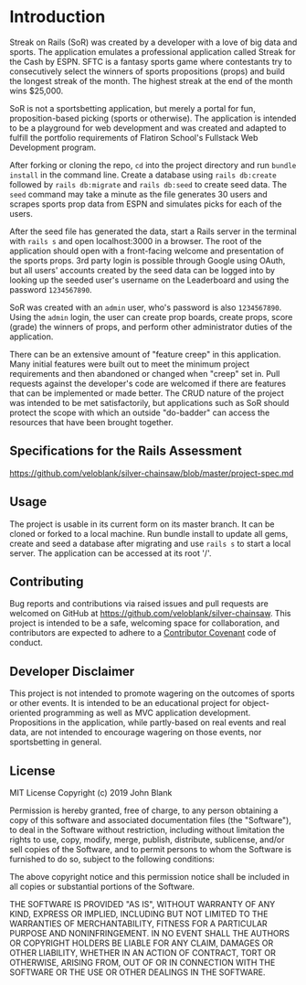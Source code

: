 # Introduction

Streak on Rails (SoR) was created by a developer with a love of big data and sports. The application emulates a professional application called Streak for the Cash by ESPN. SFTC is a fantasy sports game where contestants try to consecutively select the winners of sports propositions (props) and build the longest streak of the month. The highest streak at the end of the month wins $25,000.

SoR is not a sportsbetting application, but merely a portal for fun, proposition-based picking (sports or otherwise). The application is intended to be a playground for web development and was created and adapted to fulfill the portfolio requirements of Flatiron School's Fullstack Web Development program. 

After forking or cloning the repo, ```cd``` into the project directory and run ```bundle install``` in the command line. Create a database using ```rails db:create``` followed by ```rails db:migrate``` and ```rails db:seed``` to create seed data. The ```seed``` command may take a minute as the file generates 30 users and scrapes sports prop data from ESPN and simulates picks for each of the users.

After the seed file has generated the data, start a Rails server in the terminal with ```rails s``` and open localhost:3000 in a browser. The root of the application should open with a front-facing welcome and presentation of the sports props. 3rd party login is possible through Google using OAuth, but all users' accounts created by the seed data can be logged into by looking up the seeded user's username on the Leaderboard and using the password ```1234567890```.

SoR was created with an ```admin``` user, who's password is also ```1234567890```. Using the ```admin``` login, the user can create prop boards, create props, score (grade) the winners of props, and perform other administrator duties of the application.

There can be an extensive amount of "feature creep" in this application. Many initial features were built out to meet the minimum project requirements and then abandoned or changed when "creep" set in. Pull requests against the developer's code are welcomed if there are features that can be implemented or made better. The CRUD nature of the project was intended to be met satisfactorily, but applications such as SoR should protect the scope with which an outside "do-badder" can access the resources that have been brought together.

## Specifications for the Rails Assessment
https://github.com/veloblank/silver-chainsaw/blob/master/project-spec.md

## Usage

The project is usable in its current form on its master branch. It can be cloned or forked to a local machine. Run bundle install to update all gems, create and seed a database after migrating and use ```rails s``` to start a local server. The application can be accessed at its root '/'.

## Contributing

Bug reports and contributions via raised issues and pull requests are welcomed on GitHub at https://github.com/veloblank/silver-chainsaw. This project is intended to be a safe, welcoming space for collaboration, and contributors are expected to adhere to a [Contributor Covenant](https://github.com/veloblank/silver-chainsaw/blob/master/CONTRIBUTING.md) code of conduct.

## Developer Disclaimer

This project is not intended to promote wagering on the outcomes of sports or other events. It is intended to be an educational project for object-oriented programming as well as MVC application development. Propositions in the application, while partly-based on real events and real data, are not intended to encourage wagering on those events, nor sportsbetting in general.

## License

MIT License
Copyright (c) 2019 John Blank

Permission is hereby granted, free of charge, to any person obtaining a copy
of this software and associated documentation files (the "Software"), to deal
in the Software without restriction, including without limitation the rights
to use, copy, modify, merge, publish, distribute, sublicense, and/or sell
copies of the Software, and to permit persons to whom the Software is
furnished to do so, subject to the following conditions:

The above copyright notice and this permission notice shall be included in all
copies or substantial portions of the Software.

THE SOFTWARE IS PROVIDED "AS IS", WITHOUT WARRANTY OF ANY KIND, EXPRESS OR
IMPLIED, INCLUDING BUT NOT LIMITED TO THE WARRANTIES OF MERCHANTABILITY,
FITNESS FOR A PARTICULAR PURPOSE AND NONINFRINGEMENT. IN NO EVENT SHALL THE
AUTHORS OR COPYRIGHT HOLDERS BE LIABLE FOR ANY CLAIM, DAMAGES OR OTHER
LIABILITY, WHETHER IN AN ACTION OF CONTRACT, TORT OR OTHERWISE, ARISING FROM,
OUT OF OR IN CONNECTION WITH THE SOFTWARE OR THE USE OR OTHER DEALINGS IN THE
SOFTWARE.
